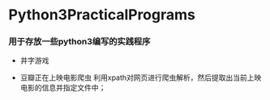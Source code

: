 # Python3PracticalPrograms
### 用于存放一些python3编写的实践程序

- 井字游戏

- 豆瓣正在上映电影爬虫
利用xpath对网页进行爬虫解析，然后提取出当前上映电影的信息并指定文件中；
